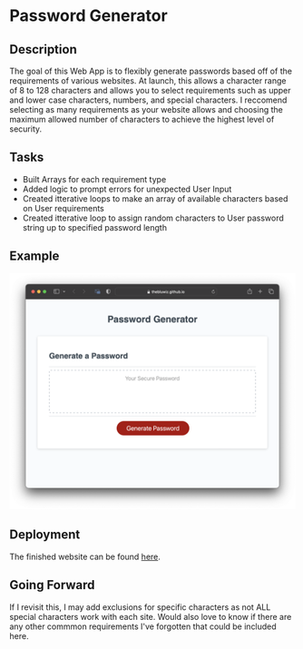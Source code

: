 # Password Generator
## Description
The goal of this Web App is to flexibly generate passwords based off of the requirements of various websites. At launch, this allows a character range of 8 to 128 characters and allows you to select requirements such as upper and lower case characters, numbers, and special characters. I reccomend selecting as many requirements as your website allows and choosing the maximum allowed number of characters to achieve the highest level of security. 

## Tasks
- Built Arrays for each requirement type
- Added logic to prompt errors for unexpected User Input
- Created itterative loops to make an array of available characters based on User requirements
- Created itterative loop to assign random characters to User password string up to specified password length

## Example
![webiste render](./Assets/images/splash-page.png)

## Deployment
The finished website can be found [here](https://thebluwiz.github.io/Password-Generator/).

## Going Forward
If I revisit this, I may add exclusions for specific characters as not ALL special characters work with each site. Would also love to know if there are any other commmon requirements I've forgotten that could be included here.